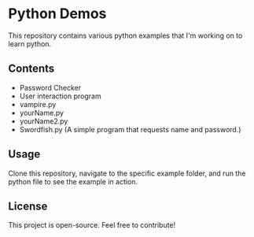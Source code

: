 # Python Demos

This repository contains various python examples that I'm working on to learn python.

## Contents

- Password Checker
- User interaction program
- vampire.py
- yourName.py
- yourName2.py
- Swordfish.py (A simple program that requests name and password.)

## Usage

Clone this repository, navigate to the specific example folder, and run the python file to see the example in action.

## License

This project is open-source. Feel free to contribute!

 